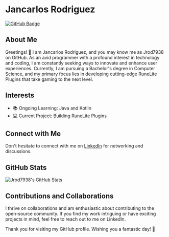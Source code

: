 # Jancarlos Rodriguez

[![GitHub Badge](https://img.shields.io/github/followers/Jrod7938?label=Follow&style=social)](https://github.com/Jrod7938)

## About Me

Greetings! 👋 I am Jancarlos Rodriguez, and you may know me as Jrod7938 on GitHub. As an avid programmer with a profound interest in technology and coding, I am constantly seeking ways to innovate and enhance user experiences. Currently, I am pursuing a Bachelor's degree in Computer Science, and my primary focus lies in developing cutting-edge RuneLite Plugins that take gaming to the next level.

## Interests

- 📚 Ongoing Learning: Java and Kotlin
- 💻 Current Project: Building RuneLite Plugins

## Connect with Me

Don't hesitate to connect with me on [LinkedIn](https://www.linkedin.com/in/jancarlosrodriguez) for networking and discussions.

## GitHub Stats

![Jrod7938's GitHub Stats](https://github-readme-stats.vercel.app/api?username=Jrod7938&show_icons=true&count_private=true&hide=prs&theme=radical)

## Contributions and Collaborations

I thrive on collaborations and am enthusiastic about contributing to the open-source community. If you find my work intriguing or have exciting projects in mind, feel free to reach out to me on LinkedIn.

Thank you for visiting my GitHub profile. Wishing you a fantastic day! 🚀
